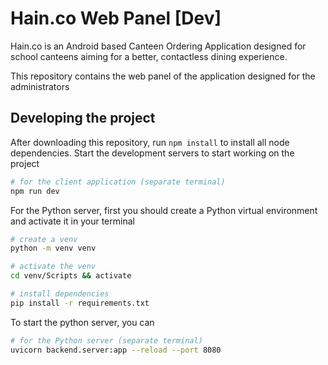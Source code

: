 # Hain.co Web Panel [Dev]

Hain.co is an Android based Canteen Ordering Application designed for school canteens aiming for a
better, contactless dining experience. 

This repository contains the web panel of the application designed for the administrators

## Developing the project
After downloading this repository, run `npm install` to install all node dependencies. Start the development servers to start working on the project

```bash
# for the client application (separate terminal)
npm run dev 
```

For the Python server, first you should create a Python virtual environment and activate it in your terminal

```bash
# create a venv
python -m venv venv

# activate the venv
cd venv/Scripts && activate 

# install dependencies
pip install -r requirements.txt
```

To start the python server, you can 

```bash
# for the Python server (separate terminal)
uvicorn backend.server:app --reload --port 8080
```